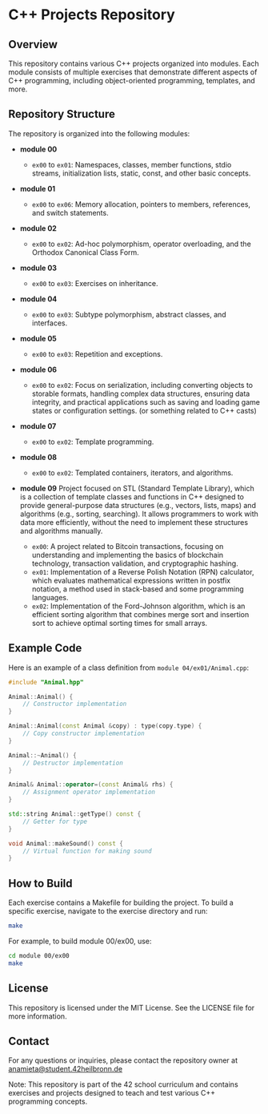 # C++ Projects Repository

## Overview

This repository contains various C++ projects organized into modules. Each module consists of multiple exercises that demonstrate different aspects of C++ programming, including object-oriented programming, templates, and more.

## Repository Structure

The repository is organized into the following modules:
- **module 00**
  - `ex00` to `ex01`: Namespaces, classes, member functions, stdio streams, initialization lists, static, const, and other basic concepts.

- **module 01**
  - `ex00` to `ex06`: Memory allocation, pointers to members, references, and switch statements.

- **module 02**
  - `ex00` to `ex02`: Ad-hoc polymorphism, operator overloading, and the Orthodox Canonical Class Form.

- **module 03**
  - `ex00` to `ex03`: Exercises on inheritance.

- **module 04**
  - `ex00` to `ex03`: Subtype polymorphism, abstract classes, and interfaces.

- **module 05**
  - `ex00` to `ex03`: Repetition and exceptions.

- **module 06**
  - `ex00` to `ex02`: Focus on serialization, including converting objects to storable formats, handling complex data structures, ensuring data integrity, and practical applications such as saving and loading game states or configuration settings. (or something related to C++ casts)

- **module 07**
  - `ex00` to `ex02`: Template programming.

- **module 08**
  - `ex00` to `ex02`: Templated containers, iterators, and algorithms.

- **module 09**
  Project focused on STL (Standard Template Library), which is a collection of template classes and functions in C++ designed to provide general-purpose data structures (e.g., vectors, lists, maps) and algorithms (e.g., sorting, searching). It allows programmers to work with data more efficiently, without the need to implement these structures and algorithms manually.

  - `ex00`: A project related to Bitcoin transactions, focusing on understanding and implementing the basics of blockchain technology, transaction validation, and cryptographic hashing.
  - `ex01`: Implementation of a Reverse Polish Notation (RPN) calculator, which evaluates mathematical expressions written in postfix notation, a method used in stack-based and some programming languages.
  - `ex02`: Implementation of the Ford-Johnson algorithm, which is an efficient sorting algorithm that combines merge sort and insertion sort to achieve optimal sorting times for small arrays.


## Example Code

Here is an example of a class definition from `module 04/ex01/Animal.cpp`:

```cpp
#include "Animal.hpp"

Animal::Animal() {
    // Constructor implementation
}

Animal::Animal(const Animal &copy) : type(copy.type) {
    // Copy constructor implementation
}

Animal::~Animal() {
    // Destructor implementation
}

Animal& Animal::operator=(const Animal& rhs) {
    // Assignment operator implementation
}

std::string Animal::getType() const {
    // Getter for type
}

void Animal::makeSound() const {
    // Virtual function for making sound
}
```
## **How to Build**
Each exercise contains a Makefile for building the project. To build a specific exercise, navigate to the exercise directory and run:

```bash
make
```
For example, to build module 00/ex00, use:

```bash
cd module 00/ex00
make
```
## **License**
This repository is licensed under the MIT License. See the LICENSE file for more information.

## **Contact**
For any questions or inquiries, please contact the repository owner at anamieta@student.42heilbronn.de

Note: This repository is part of the 42 school curriculum and contains exercises and projects designed to teach and test various C++ programming concepts.
